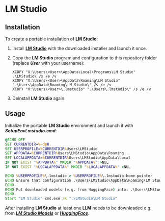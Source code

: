 # LM Studio

## Installation

To create a portable installation of **[LM Studio](https://lmstudio.ai/)**:

1. Install **[LM Studio](https://lmstudio.ai/)** with the downloaded installer and launch it once.
2. Copy the **LM Studio** program and configuration to this repository folder (replace <b>*User*</b> with your username):

   ```
   XCOPY "X:\Users\<User>\AppData\Local\Programs\LM Studio" .\LMStudio\ /s /e /v
   XCOPY "X:\Users\<User>\AppData\Roaming\LM Studio" ".\Users\AppData\Roaming\LM Studio\" /s /e /v
   XCOPY "X:\Users\<User>\.lmstudio" ".\Users\.lmstudio\" /s /e /v
   ```
3. Deinstall **LM Studio** again

## Usage

Initialize the portable **LM Studio** environment and launch it with <b>*SetupEnvLmstudio.cmd*</b>:

```SetupEnvLmstudio.cmd
@ECHO OFF
SET CURRENTDIR=%~dp0
SET USERPROFILE=%CURRENTDIR%Users\LMStudio
SET APPDATA=%CURRENTDIR%Users\LMStudio\AppData\Roaming
SET LOCALAPPDATA=%CURRENTDIR%Users\LMStudio\AppData\Local
IF NOT EXIST "%APPDATA%" MKDIR "%APPDATA%" >NUL
IF NOT EXIST "%LOCALAPPDATA%" MKDIR "%LOCALAPPDATA%" >NUL

ECHO %USERPROFILE%\.lmstudio > %USERPROFILE%\.lmstudio-home-pointer
ECHO Ensure that configuration .\Users\LMStudio\AppData\Roaming\LM Studio\settings.json points to the correct folder for local LLMs: "downloadsFolder": ".\\Users\\LMStudio\\.lmstudio\\models"
ECHO.
ECHO Put downloaded models (e.g. from HuggingFace) into: .\Users\LMStudio\.lmstudio\models\lmstudio-community
ECHO.
Start "LM Studio" cmd.exe /K ".\LMStudio\LM Studio"
```

After installing **LM Studio** at least one **LLM** needs to be downloaded e.g. from <b>*[LM Studio Models](https://lmstudio.ai/models)*</b>
or <b>*[HuggingFace](https://huggingface.co/models)*</b>.
